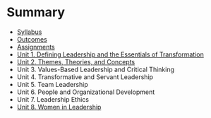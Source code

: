 # Summary

* [Syllabus](README.md)
* [Outcomes](outcomes.md)
* [Assignments](assignments.md)
* [Unit 1. Defining Leadership and the Essentials of Transformation](chapter1.md)
* [Unit 2. Themes, Theories, and Concepts ](unit-2.md)
* Unit 3. Values-Based Leadership and Critical Thinking
* Unit 4. Transformative and Servant Leadership
* Unit 5. Team Leadership
* Unit 6. People and Organizational Development
* Unit 7. Leadership Ethics
* [Unit 8. Women in Leadership](so-what-now-what.md)

